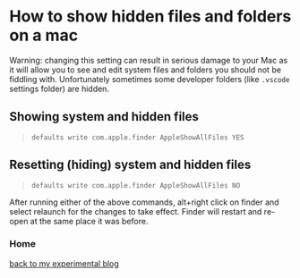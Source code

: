 # How to show hidden files and folders on a mac

Warning: changing this setting can result in serious damage to your Mac as it will allow you to see and edit system files and folders you should not be fiddling with. Unfortunately sometimes some developer folders (like `.vscode` settings folder) are hidden.

## Showing system and hidden files

> `defaults write com.apple.finder AppleShowAllFiles YES`

## Resetting (hiding) system and hidden files

> `defaults write com.apple.finder AppleShowAllFiles NO`

After running either of the above commands, alt+right click on finder and select relaunch for the changes to take effect. Finder will restart and re-open at the same place it was before.

### Home

[back to my experimental blog](../../README.md)